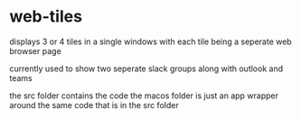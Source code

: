 # web-tiles
displays 3 or 4 tiles in a single windows with each tile being a seperate web browser page

currently used to show two seperate slack groups along with outlook and teams 

the src folder contains the code
the macos folder is just an app wrapper around the same code that is in the src folder
